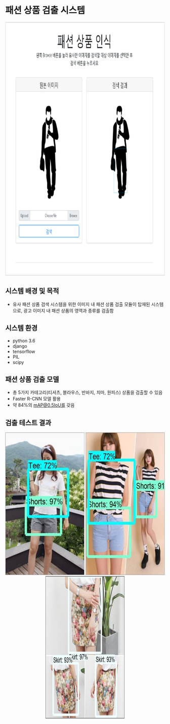# 
# 패션 상품 검출 시스템

<p align="center">
  <img src="img/main.png" width=800 height=800>
</p>

## 시스템 배경 및 목적

* 유사 패션 상품 검색 시스템을 위한 이미지 내 패션 상품 검출 모듈이 탑재된 시스템으로, 광고 이미지 내 패션 상품의 영역과 종류를 검출함

## 시스템 환경 

* python 3.6
* django 
* tensorflow
* PIL
* scipy

## 패션 상품 검출 모델 

* 총 5가지 카테고리(티셔츠, 블라우스, 반바지, 치마, 원피스) 상품을 검출할 수 있음
* Faster R-CNN 모델 활용
* 약 84%의 mAP@0.5IoU를 갖음

## 검출 테스트 결과 

<p align="center">
  <img src="img/test1.jpg" width=250 height=450>
  <img src="img/test2.jpg" width=250 height=450>
  <img src="img/test3.jpg" width=250 height=450>
</p>
